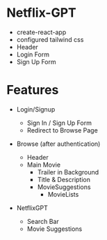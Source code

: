 # Netflix-GPT
- create-react-app
- configured tailwind css
- Header
- Login Form
- Sign Up Form


# Features

- Login/Signup 
    - Sign In / Sign Up Form
    - Redirect to Browse Page
- Browse (after authentication)
    - Header
    - Main Movie
        - Trailer in Background
        - Title & Description
        - MovieSuggestions
            - MovieLists

- NetflixGPT
    - Search Bar
    - Movie Suggestions